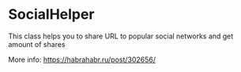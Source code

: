 # SocialHelper
This class helps you to share URL to popular social networks and get amount of shares

More info:
https://habrahabr.ru/post/302656/
